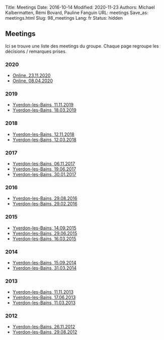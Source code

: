 Title: Meetings
Date: 2016-10-14
Modified: 2020-11-23
Authors: Michael Kalbermatten, Rémi Bovard, Pauline Fanguin
URL: meetings
Save_as: meetings.html
Slug: 98_meetings
Lang: fr
Status: hidden

## Meetings

Ici se trouve une liste des meetings du groupe. Chaque page regroupe les décisions / remarques prises.

### 2020

* [Online, 23.11.2020](meeting_minutes/2020-11-23)
* [Online, 08.04.2020](meeting_minutes/2020-04-08)

### 2019

* [Yverdon-les-Bains, 11.11.2019](meeting_minutes/2019-11-11)
* [Yverdon-les-Bains, 18.03.2019](meeting_minutes/2019-03-18)

### 2018

* [Yverdon-les-Bains, 12.11.2018](meeting_minutes/2018-11-12)
* [Yverdon-les-Bains, 12.03.2018](meeting_minutes/2018-03-12)

### 2017

* [Yverdon-les-Bains, 06.11.2017](meeting_minutes/2017-11-06)
* [Yverdon-les-Bains, 19.06.2017](meeting_minutes/2017-06-19)
* [Yverdon-les-Bains, 30.01.2017](meeting_minutes/2017-01-30)

### 2016

* [Yverdon-les-Bains, 29.08.2016](meeting_minutes/2016-08-29)
* [Yverdon-les-Bains, 29.02.2016](meeting_minutes/2016-02-29)

### 2015

* [Yverdon-les-Bains, 14.09.2015](meeting_minutes/2015-09-14)
* [Yverdon-les-Bains, 29.06.2015](meeting_minutes/2015-06-29)
* [Yverdon-les-Bains, 16.03.2015](meeting_minutes/2015-03-16)

### 2014

* [Yverdon-les-Bains, 15.09.2014](meeting_minutes/2014-09-15)
* [Yverdon-les-Bains, 31.03.2014](meeting_minutes/2014-03-31)

### 2013

* [Yverdon-les-Bains, 11.11.2013](meeting_minutes/2013-11-11)
* [Yverdon-les-Bains, 17.06.2013](meeting_minutes/2013-06-17)
* [Yverdon-les-Bains, 11.03.2013](meeting_minutes/2013-03-11)

### 2012

* [Yverdon-les-Bains, 26.11.2012](meeting_minutes/2012-11-26)
* [Yverdon-les-Bains, 29.08.2012](meeting_minutes/2012-08-29)
